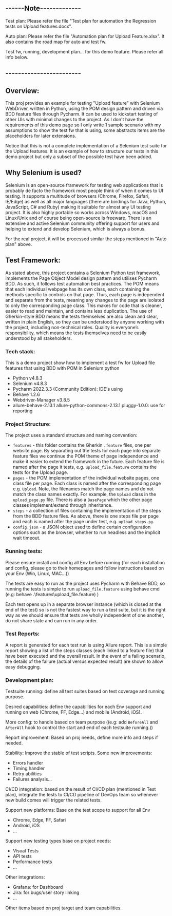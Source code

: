## ------Note-------------
Test plan: Please refer the file "Test plan for automation the Regression tests on Upload features.docx".

Auto plan: Please refer the file "Automation plan for Upload Feature.xlsx". It also contains the road map for auto and test fw.

Test fw, running, development plan... for this demo feature. Please refer all info below.
## ------------------------


## Overview:
This proj provides an example for testing "Upload feature" with Selenium WebDriver, written in Python, using the POM design pattern and driven via BDD feature files through Pycharm. It can be used to kickstart testing of other UIs with minimal changes to the project. As I don't have the requirements of this demo page so I only write 1 sample scenario with my assumptions to show the test fw that is using, some abstracts items are the placeholders for later extensions.

Notice that this is not a complete implementation of a Selenium test suite for the Upload features. It is an example of how to structure our tests in this demo project but only a subset of the possible test have been added.

## Why Selenium is used?
Selenium is an open-source framework for testing web applications that is probably de facto the framework most people think of when it comes to UI testing. It supports a multitude of browsers (Chrome, Firefox, Safari, IE/Edge) as well as all major languages (there are bindings for Java, Python, JavaScript, C# and Ruby) making it suitable for almost any UI testing project. It is also highly portable so works across Windows, macOS and Linux/Unix and of course being open-source is freeware. There is an extensive and active Selenium community offering support for users and helping to extend and develop Selenium, which is always a bonus.

For the real project, it will be processed similar the steps mentioned in "Auto plan" above.

## Test Framework:
As stated above, this project contains a Selenium Python test framework, implements the Page Object Model design pattern and utilises Pycharm BDD. As such, it follows test automation best practices. The POM means that each individual webpage has its own class, each containing the methods specific to controls on that page. Thus, each page is independent and separate from the tests, meaning any changes to the page are isolated to only the corresponding page class. This makes for code that is cleaner, easier to read and maintain, and contains less duplication. The use of Gherkin-style BDD means the tests themselves are also clean and clear, written in plain English, so they can be understood by anyone working with the project, including non-technical roles.  Quality is everyone’s responsibility, which means the tests themselves need to be easily understood by all stakeholders.

### Tech stack:
This is a demo project show how to implement a test fw for Upload file features that using BDD with POM in Selenium python

* Python v4.8.3
* Selenium v4.8.3
* Pycharm 2022.3.3 (Community Edition): IDE's using
* Behave 1.2.6
* Webdriver-Manager v3.8.5
* allure-behave-2.13.1 allure-python-commons-2.13.1 pluggy-1.0.0: use for reporting

### Project Structure:
The project uses a standard structure and naming convention:
* `features`  - this folder contains the Gherkin `.feature` files, one per website page. By separating out the tests for each page into separate feature files we continue the POM theme of page independence and make it easier to extend the framework in the future. Each feature file is named after the page it tests, e.g. `upload_file.feature` contains the tests for the Upload page.
* `pages` - the POM implementation of the individual website pages, one class file per page. Each class is named after the corresponding page e.g. `Upload`. Note, the filenames match the page names and do not match the class names exactly. For example, the `Upload` class in the `upload_page.py` file. There is also a `BasePage` which the other page classes implement/extend through inheritance.
* `steps` - a collection of files containing the implementation of the steps from the BDD feature files. As above, there is one steps file per page and each is named after the page under test, e.g. `upload_steps.py`.
* `config.json` - a JSON object used to define certain configuration options such as the browser, whether to run headless and the implicit wait timeout.

### Running tests:
Please ensure install and config all Env before running (for each installation and config, please go to their homepages and follow instructions based on your Env (Win, Linux, MAC...))

The tests are easy to run as the project uses Pycharm with Behave BDD, so running the tests is simple to run `upload_file.feature` using behave cmd (e.g: behave .\features\upload_file.feature)
)

Each test opens up in a separate browser instance (which is closed at the end of the test) so is not the fastest way to run a test suite, but it is the right way as we should ensure that tests are wholly independent of one another, do not share state and can run in any order.

### Test Reports:
A report is generated for each test run is using Allure report. This is a simple report showing a list of the steps classes (each linked to a feature file) that have been executed and the overall result. In the event of a failing scenario, the details of the failure (actual versus expected result) are shown to allow easy debugging.

### Development plan:
Testsuite running: define all test suites based on test coverage and running purpose.

Desired capabilities: define the capabilities for each Env support and running on web (Chrome, FF, Edge...) and mobile (Android, iOS).

More config: to handle based on team purpose ((e.g: add `BeforeAll` and `AfterAll` hook to control the start and end of each testsuite running.))

Report improvement: Based on proj needs, define more info and steps if needed.

Stability: Improve the stable of test scripts. Some new improvements:
* Errors handler
* Timing handler
* Retry abilities
* Failures analysis...

CI/CD integration: based on the result of CI/CD plan (mentioned in Test plan), integrate the tests to CI/CD pipeline of DevOps team so whenever new build comes will trigger the related tests.

Support new platforms: Base on the test scope to support for all Env
* Chrome, Edge, FF, Safari
* Android, iOS
* ...

Support new testing types base on project needs:
* Visual Tests
* API tests
* Performance tests
* ...

Other integrations:
* Grafana: for Dashboard 
* Jira: for bugs/user story linking
* ...

Other items based on proj target and team capabilities.


